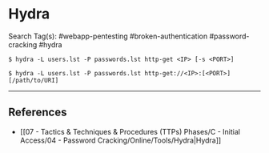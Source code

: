 # Hydra

Search Tag(s): #webapp-pentesting #broken-authentication #password-cracking #hydra

```
$ hydra -L users.lst -P passwords.lst http-get <IP> [-s <PORT>]

$ hydra -L users.lst -P passwords.lst http-get://<IP>:[<PORT>][/path/to/URI]
```

---
## References

- [[07 - Tactics & Techniques & Procedures (TTPs) Phases/C - Initial Access/04 - Password Cracking/Online/Tools/Hydra|Hydra]]